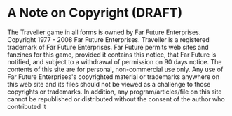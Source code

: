 # A Note on Copyright (DRAFT)

The Traveller game in all forms is owned by Far
Future Enterprises. Copyright 1977 - 2008 Far Future
Enterprises. Traveller is a registered trademark of Far
Future Enterprises. Far Future permits web sites and
fanzines for this game, provided it contains this notice,
that Far Future is notified, and subject to a withdrawal of
permission on 90 days notice. The contents of this site
are for personal, non-commercial use only. Any use of
Far Future Enterprises's copyrighted material or
trademarks anywhere on this web site and its files
should not be viewed as a challenge to those copyrights
or trademarks. In addition, any program/articles/file on
this site cannot be republished or distributed without the
consent of the author who contributed it
